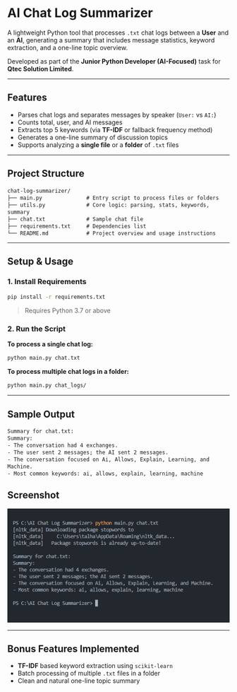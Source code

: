 # AI Chat Log Summarizer

A lightweight Python tool that processes `.txt` chat logs between a **User** and an **AI**, generating a summary that includes message statistics, keyword extraction, and a one-line topic overview.

Developed as part of the **Junior Python Developer (AI-Focused)** task for **Qtec Solution Limited**.

---

## Features

- Parses chat logs and separates messages by speaker (`User:` vs `AI:`)
- Counts total, user, and AI messages
- Extracts top 5 keywords (via **TF-IDF** or fallback frequency method)
- Generates a one-line summary of discussion topics
- Supports analyzing a **single file** or a **folder** of `.txt` files

---

## Project Structure

```
chat-log-summarizer/
├── main.py              # Entry script to process files or folders
├── utils.py             # Core logic: parsing, stats, keywords, summary
├── chat.txt             # Sample chat file
├── requirements.txt     # Dependencies list
└── README.md            # Project overview and usage instructions
```

---

## Setup & Usage

### 1. Install Requirements

```bash
pip install -r requirements.txt
```

> Requires Python 3.7 or above

### 2. Run the Script

**To process a single chat log:**

```bash
python main.py chat.txt
```

**To process multiple chat logs in a folder:**

```bash
python main.py chat_logs/
```

---

## Sample Output

```
Summary for chat.txt:
Summary:
- The conversation had 4 exchanges.
- The user sent 2 messages; the AI sent 2 messages.
- The conversation focused on Ai, Allows, Explain, Learning, and Machine.
- Most common keywords: ai, allows, explain, learning, machine
```

## Screenshot

![Terminal Summary Output](screenshot.png)

---

## Bonus Features Implemented

- **TF-IDF** based keyword extraction using `scikit-learn`
- Batch processing of multiple `.txt` files in a folder
- Clean and natural one-line topic summary
